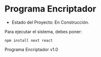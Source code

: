 <h1> Programa Encriptador </h1>

- Estado del Proyecto: En Construcción.

Para ejecutar el sistema, debes poner:

```npm install next react```

Programa Encriptador v1.0
